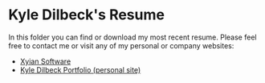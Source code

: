# Kyle Dilbeck's Resume 
In this folder you can find or download my most recent resume. Please feel free to contact me or visit any of my personal or company websites:

- [Xyian Software](https://xyian.com)
- [Kyle Dilbeck Portfolio (personal site)](https://kyledilbeck.com)
